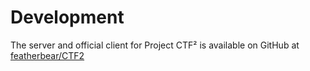 # Development

The server and official client for Project CTF² is available on GitHub at [featherbear/CTF2](https://github.com/featherbear/CTF2)